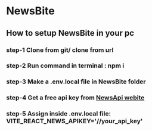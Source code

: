 # NewsBite

## How to setup NewsBite in your pc

### step-1  Clone from git/ clone from url
### step-2  Run command in terminal : npm i
### step-3  Make a .env.local file in NewsBite folder
### step-4  Get a free api key from [NewsApi webite](https://newsapi.org/)
### step-5  Assign inside .env.local file: VITE_REACT_NEWS_APIKEY='//your_api_key'
